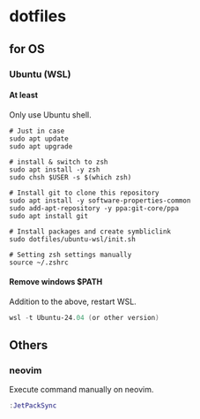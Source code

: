 # dotfiles

## for OS

### Ubuntu (WSL)

#### At least

Only use Ubuntu shell.

``` shell
# Just in case
sudo apt update
sudo apt upgrade

# install & switch to zsh
sudo apt install -y zsh
sudo chsh $USER -s $(which zsh)

# Install git to clone this repository
sudo apt install -y software-properties-common
sudo add-apt-repository -y ppa:git-core/ppa
sudo apt install git

# Install packages and create symbliclink
sudo dotfiles/ubuntu-wsl/init.sh

# Setting zsh settings manually
source ~/.zshrc
```

#### Remove windows $PATH

Addition to the above, restart WSL.

``` powershell
wsl -t Ubuntu-24.04 (or other version)
```

## Others

### neovim

Execute command manually on neovim.

``` lua
:JetPackSync
```
